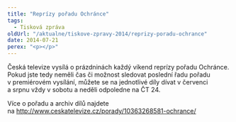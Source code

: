 ```yaml
---
title: "Reprízy pořadu Ochránce"
tags:
  - Tisková zpráva
oldUrl: "/aktualne/tiskove-zpravy-2014/reprizy-poradu-ochrance"
date: 2014-07-21
perex: "<p></p>"
---
```


<!-- imported from the old website -->

<p>Česká televize vysílá o prázdninách každý víkend reprízy pořadu Ochránce. Pokud jste tedy neměli čas či možnost sledovat poslední řadu pořadu v premiérovém vysílání, můžete se na jednotlivé díly dívat v červenci a srpnu vždy v sobotu a neděli odpoledne na ČT 24. </p><p>Více o pořadu a archiv dílů najdete na <a title="Otevření do nového okna" href="http://www.ceskatelevize.cz/porady/10363268581-ochrance/" target="_blank">http://www.ceskatelevize.cz/porady/10363268581-ochrance/</a> </p>

